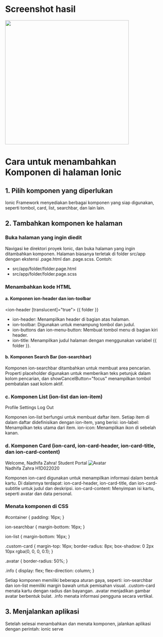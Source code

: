 # Screenshot hasil
<img src="https://github.com/user-attachments/assets/cc6cc4be-68d2-44bf-9183-eab9f0aa0a89" width="400">

# Cara untuk menambahkan Komponen di halaman Ionic
## 1. Pilih komponen yang diperlukan
Ionic Framework menyediakan berbagai komponen yang siap digunakan, seperti tombol, card, list, searchbar, dan lain lain.
## 2. Tambahkan komponen ke halaman
### Buka halaman yang ingin diedit
Navigasi ke direktori proyek Ionic, dan buka halaman yang ingin ditambahkan komponen. Halaman biasanya terletak di folder src/app dengan ekstensi .page.html dan .page.scss.
Contoh:
- src/app/folder/folder.page.html
- src/app/folder/folder.page.scss
### Menambahkan kode HTML
#### a. Komponen ion-header dan ion-toolbar
  <ion-header [translucent]="true">
  <ion-toolbar>
    <ion-buttons slot="start">
      <ion-menu-button></ion-menu-button>
    </ion-buttons>
    <ion-title>{{ folder }}</ion-title>
  </ion-toolbar>
</ion-header>

- ion-header: Menampilkan header di bagian atas halaman.
- ion-toolbar: Digunakan untuk menampung tombol dan judul.
-  ion-buttons dan ion-menu-button: Membuat tombol menu di bagian kiri header.
- ion-title: Menampilkan judul halaman dengan menggunakan variabel {{ folder }}.

#### b. Komponen Search Bar (ion-searchbar)
<ion-searchbar placeholder="Search students..." showCancelButton="focus"></ion-searchbar>
Komponen ion-searchbar ditambahkan untuk membuat area pencarian. Properti placeholder digunakan untuk memberikan teks petunjuk dalam kolom pencarian, dan showCancelButton="focus" menampilkan tombol pembatalan saat kolom aktif.

### c.  Komponen List (ion-list dan ion-item)
<ion-list>
  <ion-item>
    <ion-label>Profile</ion-label>
    <ion-icon name="person" slot="end"></ion-icon>
  </ion-item>
  <ion-item>
    <ion-label>Settings</ion-label>
    <ion-icon name="settings" slot="end"></ion-icon>
  </ion-item>
  <ion-item>
    <ion-label>Log Out</ion-label>
    <ion-icon name="log-out" slot="end"></ion-icon>
  </ion-item>
</ion-list>

Komponen ion-list berfungsi untuk membuat daftar item. Setiap item di dalam daftar didefinisikan dengan ion-item, yang berisi:
ion-label: Menampilkan teks utama dari item.
ion-icon: Menampilkan ikon di sebelah kanan.

### d. Komponen Card (ion-card, ion-card-header, ion-card-title, dan ion-card-content)
<ion-card class="custom-card">
  <ion-card-header>
    <ion-card-title>Welcome, Nadhifa Zahra!</ion-card-title>
    <ion-card-subtitle>Student Portal</ion-card-subtitle>
  </ion-card-header>
  <ion-card-content>
    <ion-item lines="none" id="personal-info">
      <ion-avatar slot="start" class="avatar">
        <img src="https://www.gravatar.com/avatar?d=mp&s=100" alt="Avatar">
      </ion-avatar>
      <div class="info">
        <ion-chip color="tertiary" outline="true">
          <ion-label>Nadhifa Zahra</ion-label>
        </ion-chip>
        <ion-chip color="tertiary" outline="true">
          <ion-label>H1D022020</ion-label>
        </ion-chip>
      </div>
    </ion-item>
  </ion-card-content>
</ion-card>

Komponen ion-card digunakan untuk menampilkan informasi dalam bentuk kartu. Di dalamnya terdapat:
ion-card-header, ion-card-title, dan ion-card-subtitle untuk judul dan deskripsi.
ion-card-content: Menyimpan isi kartu, seperti avatar dan data personal.

### Menata komponen di CSS
#container {
  padding: 16px;
}

ion-searchbar {
  margin-bottom: 16px;
}

ion-list {
  margin-bottom: 16px;
}

.custom-card {
  margin-top: 16px;
  border-radius: 8px;
  box-shadow: 0 2px 10px rgba(0, 0, 0, 0.1);
}

.avatar {
  border-radius: 50%;
}

.info {
  display: flex;
  flex-direction: column;
}

Setiap komponen memiliki beberapa aturan gaya, seperti:
ion-searchbar dan ion-list memiliki margin bawah untuk pemisahan visual.
.custom-card menata kartu dengan radius dan bayangan.
.avatar menjadikan gambar avatar berbentuk bulat.
.info menata informasi pengguna secara vertikal.

## 3. Menjalankan aplikasi
Setelah selesai menambahkan dan menata komponen, jalankan aplikasi dengan perintah:
ionic serve
